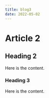 ```yaml
---
title: blog3
date: 2022-05-02
---
```


# Article 2

## Heading 2

Here is the content.

### Heading 3

Here is the content.
